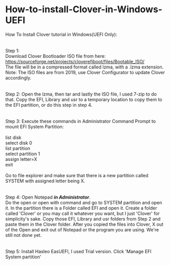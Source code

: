 # How-to-install-Clover-in-Windows-UEFI
How To Install Clover tutorial in Windows(UEFI Only):
<br/>
<br/>
<br/>
Step 1: 
<br/>
Download Clover Bootloader ISO file from here: https://sourceforge.net/projects/cloverefiboot/files/Bootable_ISO/
<br/> 
The file will be in a compressed format called lzma, with a .lzma extension. 
<br/>
Note: The ISO files are from 2019, use Clover Configurator to update Clover accordingly. 
<br/>
<br/>
<br/>
Step 2: Open the lzma, then tar and lastly the ISO file, I used 7-zip to do that. Copy the EFI, Library and usr to a temporary location to copy them to the EFI partition, or do this step in step 4.
<br/>
<br/>
<br/>
Step 3: Execute these commands in Administrator Command Prompt to mount EFI System Partition:
  <br/>
  <br/>
  list disk
  <br/>
  select disk 0
  <br/>
  list partition
  <br/>
  select partition 1
  <br/>
  assign letter=X
  <br/>
  exit
  <br/>
  <br/>
Go to file explorer and make sure that there is a new partition called SYSTEM with assigned letter being X.
<br/>
<br/>
<br/>
Step 4:
Open Notepad ***in Administrator***.
<br/>
Do the open or open with command and go to SYSTEM partition and open it. In the partition there is a Folder called EFI and open it. Create a folder called 'Clover' or you may call it whatever you want, but I just 'Clover' for simplicity's sake. Copy those EFI, Library and usr folders from Step 2 and paste them in the Clover folder. After you copied the files into Clover, X out of the Open and exit out of Notepad or the program you are using. We're still not done yet.
<br/>
<br/>
<br/>
Step 5: Install Hasleo EasUEFI, I used Trial version. Click 'Manage EFI System partition'
